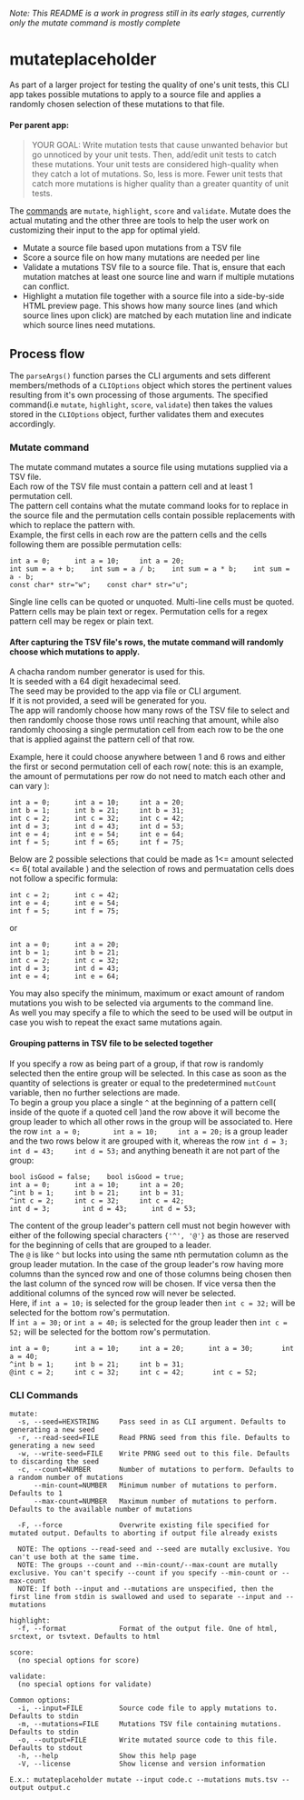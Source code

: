 *Note: This README is a work in progress still in its early stages, currently only the mutate command is mostly complete*

# mutateplaceholder
As part of a larger project for testing the quality of one's unit tests, this CLI app takes possible mutations to apply to a source file and applies a randomly chosen selection of these mutations to that file. 

#### Per parent app:
>YOUR GOAL: Write mutation tests that cause unwanted
  behavior but go unnoticed by your unit tests. Then,
  add/edit unit tests to catch these mutations. Your
  unit tests are considered high-quality when they
  catch a lot of mutations. So, less is more. Fewer
  unit tests that catch more mutations is higher
  quality than a greater quantity of unit tests.

The [commands](#cli-commands) are `mutate`, `highlight`, `score` and `validate`. Mutate does the actual mutating and the other three are tools to help the user work on customizing their input to the app for optimal yield.

* Mutate a source file based upon mutations from a TSV file
* Score a source file on how many mutations are needed per line
* Validate a mutations TSV file to a source file. That is, ensure that each mutation matches at least one source line and warn if multiple mutations can conflict.
* Highlight a mutation file together with a source file into a side-by-side HTML preview page. This shows how many source lines (and which source lines upon click) are matched by each mutation line and indicate which source lines need mutations.


## Process flow
The `parseArgs()` function parses the CLI arguments and sets different members/methods of a `CLIOptions` object which stores the pertinent values resulting from it's own processing of those arguments. The specified command(i.e `mutate`, `highlight`, `score`, `validate`) then takes the values stored in the `CLIOptions` object, further validates them and executes accordingly.

### Mutate command
The mutate command mutates a source file using mutations supplied via a TSV file.  
Each row of the TSV file must contain a pattern cell and at least 1 permutation cell.  
The pattern cell contains what the mutate command looks for to replace in the source file and the permutation cells contain possible replacements with which to replace the pattern with.  
Example, the first cells in each row are the pattern cells and the cells following them are possible permutation cells:  
```
int a = 0;		int a = 10;		int a = 20;  
int sum = a + b;	int sum = a / b;	int sum = a * b;	int sum = a - b;
const char* str="w";	const char* str="u";
```
Single line cells can be quoted or unquoted. Multi-line cells must be quoted.  
Pattern cells may be plain text or regex. Permutation cells for a regex pattern cell may be regex or plain text.

#### After capturing the TSV file's rows, the mutate command will randomly choose which mutations to apply.  
A chacha random number generator is used for this.  
It is seeded with a 64 digit hexadecimal seed.  
The seed may be provided to the app via file or CLI argument.  
If it is not provided, a seed will be generated for you.  
The app will randomly choose how many rows of the TSV file to select and then randomly choose those rows until reaching that amount, while also randomly choosing a single permutation cell from each row to be the one that is applied against the pattern cell of that row.  

Example, here it could choose anywhere between 1 and 6 rows and either the first or second permutation cell of each row( note: this is an example, the amount of permutations per row do not need to match each other and can vary ):  
```
int a = 0;		int a = 10;		int a = 20;  
int b = 1;		int b = 21;		int b = 31;
int c = 2;		int c = 32;		int c = 42;  
int d = 3;		int d = 43;		int d = 53;  
int e = 4;		int e = 54;		int e = 64;  
int f = 5;		int f = 65;		int f = 75;
```  
Below are 2 possible selections that could be made as 1<= amount selected <= 6( total available ) and the selection of rows and permuatation cells does not follow a specific formula:
```
int c = 2;		int c = 42;  
int e = 4;		int e = 54;  
int f = 5;		int f = 75; 
```
or
```
int a = 0;		int a = 20;
int b = 1;		int b = 21;
int c = 2;		int c = 32;
int d = 3;		int d = 43;
int e = 4;		int e = 64;
```
You may also specify the minimum, maximum or exact amount of random mutations you wish to be selected via arguments to the command line.  
As well you may specify a file to which the seed to be used will be output in case you wish to repeat the exact same mutations again.

#### Grouping patterns in TSV file to be selected together
If you specify a row as being part of a group, if that row is randomly selected then the entire group will be selected.
In this case as soon as the quantity of selections is greater or equal to the predetermined `mutCount` variable, then no further selections are made.  
To begin a group you place a single `^` at the beginning of a pattern cell( inside of the quote if a quoted cell )and the row above it will become the group leader to which all other rows in the group will be associated to. Here the row `int a = 0;		int a = 10;		int a = 20;` is a group leader and the two rows below it are grouped with it, whereas the row `int d = 3;   int d = 43;     int d = 53;` and anything beneath it are not part of the group:
```
bool isGood = false;    bool isGood = true;
int a = 0;		int a = 10;		int a = 20;  
^int b = 1;		int b = 21;		int b = 31;
^int c = 2;		int c = 32;		int c = 42;  
int d = 3;        int d = 43;      int d = 53;

```
The content of the group leader's pattern cell must not begin however with either of the following special characters `{'^', '@'}` as those are reserved for the beginning of cells that are grouped to a leader.  
The `@` is like `^` but locks into using the same nth permutation column as the group leader mutation. In the case of the group leader's row having more columns than the synced row and one of those columns being chosen then the last column of the synced row will be chosen. If vice versa then the additional columns of the synced row will never be selected.  
Here, if `int a = 10;` is selected for the group leader then `int c = 32;` will be selected for the bottom row's permutation.  
If `int a = 30;` or `int a = 40;` is selected for the group leader then `int c = 52;` will be selected for the bottom row's permutation.
```
int a = 0;		int a = 10;		int a = 20;      int a = 30;       int a = 40;
^int b = 1;		int b = 21;		int b = 31;
@int c = 2;		int c = 32;		int c = 42;       int c = 52;
```

### CLI Commands
```
mutate:
  -s, --seed=HEXSTRING     Pass seed in as CLI argument. Defaults to generating a new seed
  -r, --read-seed=FILE     Read PRNG seed from this file. Defaults to generating a new seed
  -w, --write-seed=FILE    Write PRNG seed out to this file. Defaults to discarding the seed
  -c, --count=NUMBER       Number of mutations to perform. Defaults to a random number of mutations
      --min-count=NUMBER   Minimum number of mutations to perform. Defaults to 1
      --max-count=NUMBER   Maximum number of mutations to perform. Defaults to the available number of mutations

  -F, --force              Overwrite existing file specified for mutated output. Defaults to aborting if output file already exists

  NOTE: The options --read-seed and --seed are mutally exclusive. You can't use both at the same time.
  NOTE: The groups --count and --min-count/--max-count are mutally exclusive. You can't specify --count if you specify --min-count or --max-count
  NOTE: If both --input and --mutations are unspecified, then the first line from stdin is swallowed and used to separate --input and --mutations

highlight:
  -f, --format             Format of the output file. One of html, srctext, or tsvtext. Defaults to html

score:
  (no special options for score)

validate:
  (no special options for validate)

Common options:
  -i, --input=FILE         Source code file to apply mutations to. Defaults to stdin
  -m, --mutations=FILE     Mutations TSV file containing mutations. Defaults to stdin
  -o, --output=FILE        Write mutated source code to this file. Defaults to stdout
  -h, --help               Show this help page
  -V, --license            Show license and version information

E.x.: mutateplaceholder mutate --input code.c --mutations muts.tsv --output output.c
```
